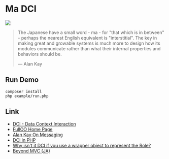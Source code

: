 # Ma DCI

[<img src="https://upload.wikimedia.org/wikipedia/commons/thumb/9/9b/RyoanJi-Dry_garden.jpg/640px-RyoanJi-Dry_garden.jpg">](http://folk.uio.no/trygver/assets/Context-Orientation-2017-05-14%20T%2017-31-19.mp4)

> The Japanese have a small word - ma - for "that which
 is in between" - perhaps the nearest English equivalent is "interstitial".
 The key in making great and growable systems is much more to design how its
 modules communicate rather than what their internal properties and
 behaviors should be.
> 
> — Alan Kay

## Run Demo

```
composer install
php example/run.php
```

## Link

 * [DCI - Data Context Interaction](https://en.wikipedia.org/wiki/Data,_context_and_interaction)
 * [FullOO Home Page](http://fulloo.info/) 
 * [Alan Kay On Messaging](http://wiki.c2.com/?AlanKayOnMessaging)
 * [DCI in PHP](https://www.slideshare.net/HermanPeeren/dci-in-php)
 * [Why isn't it DCI if you use a wrapper object to represent the Role?](http://fulloo.info/doku.php?id=why_isn_t_it_dci_if_you_use_a_wrapper_object_to_represent_the_role)
 * [Beyond MVC (JA)](http://phpmentors.jp/post/69076928673/beyond-mvc)

